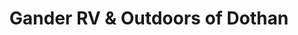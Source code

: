 ---
title: "Gander RV & Outdoors of Dothan"
url: /dothan/gander-rv-and-outdoors-of-dothan/
shop: caravan
---